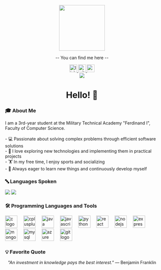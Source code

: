 

<div align="center"> 
  <img height="150" src="https://media.giphy.com/media/qgQUggAC3Pfv687qPC/giphy.gif" />
  <p>-- You can find me here --</p>
</div>
<div align="center"> <a href="https://www.linkedin.com/in/gabriel-florea-9210a8256/"> <img src="https://img.shields.io/static/v1?message=LinkedIn&logo=linkedin&label=&color=0077B5&logoColor=white&labelColor=&style=for-the-badge" height="25" alt="linkedin logo" /> </a> <a href="https://github.com/floreaGabriel"> <img src="https://img.shields.io/static/v1?message=GitHub&logo=github&label=&color=181717&logoColor=white&labelColor=&style=for-the-badge" height="25" alt="github logo" /> </a> <a href="mailto:g.florea2004@gmail.com"> <img src="https://img.shields.io/static/v1?message=Gmail&logo=gmail&label=&color=D14836&logoColor=white&labelColor=&style=for-the-badge" height="25" alt="gmail logo" /> </a> </div>
<div align="center"> <img src="https://visitor-badge.laobi.icu/badge?page_id=gabrielflorea.gabrielflorea&" /> </div>
<h1 align="center">Hello! 👋</h1>
<h3 align="left">🎓 About Me</h3>
<p align="left"> I am a 3rd-year student at the Military Technical Academy "Ferdinand I", Faculty of Computer Science. <br><br> - 💻 Passionate about solving complex problems through efficient software solutions <br> - 🔭 I love exploring new technologies and implementing them in practical projects <br> - 🏋️ In my free time, I enjoy sports and socializing <br> - 🌱 Always eager to learn new things and continuously develop myself </p>
<h3 align="left">🔤 Languages Spoken</h3>
<div align="left"> <img src="https://img.shields.io/badge/Romanian-native-blue?style=flat-square" /> <img src="https://img.shields.io/badge/English-advanced-blue?style=flat-square" /> </div>
<h3 align="left">🛠️ Programming Languages and Tools</h3>
<div align="left"> <img src="https://cdn.jsdelivr.net/gh/devicons/devicon/icons/c/c-original.svg" height="40" alt="c logo" /> <img width="12" /> <img src="https://cdn.jsdelivr.net/gh/devicons/devicon/icons/cplusplus/cplusplus-original.svg" height="40" alt="cplusplus logo" /> <img width="12" /> <img src="https://cdn.jsdelivr.net/gh/devicons/devicon/icons/java/java-original.svg" height="40" alt="java logo" /> <img width="12" /> <img src="https://cdn.jsdelivr.net/gh/devicons/devicon/icons/javascript/javascript-original.svg" height="40" alt="javascript logo" /> <img width="12" /> <img src="https://cdn.jsdelivr.net/gh/devicons/devicon/icons/python/python-original.svg" height="40" alt="python logo" /> <img width="12" /> <img src="https://cdn.jsdelivr.net/gh/devicons/devicon/icons/react/react-original.svg" height="40" alt="react logo" /> <img width="12" /> <img src="https://cdn.jsdelivr.net/gh/devicons/devicon/icons/nodejs/nodejs-original.svg" height="40" alt="nodejs logo" /> <img width="12" /> <img src="https://cdn.jsdelivr.net/gh/devicons/devicon/icons/express/express-original.svg" height="40" alt="express logo" /> <img width="12" /> <img src="https://cdn.jsdelivr.net/gh/devicons/devicon/icons/mongodb/mongodb-original.svg" height="40" alt="mongodb logo" /> <img width="12" /> <img src="https://cdn.jsdelivr.net/gh/devicons/devicon/icons/mysql/mysql-original.svg" height="40" alt="mysql logo" /> <img width="12" /> <img src="https://cdn.jsdelivr.net/gh/devicons/devicon/icons/azure/azure-original.svg" height="40" alt="azure logo" /> <img width="12" /> <img src="https://cdn.jsdelivr.net/gh/devicons/devicon/icons/git/git-original.svg" height="40" alt="git logo" /> </div>
<h3 align="left">💡 Favorite Quote</h3>
<p align="center"> <i>"An investment in knowledge pays the best interest."</i> — Benjamin Franklin </p>
